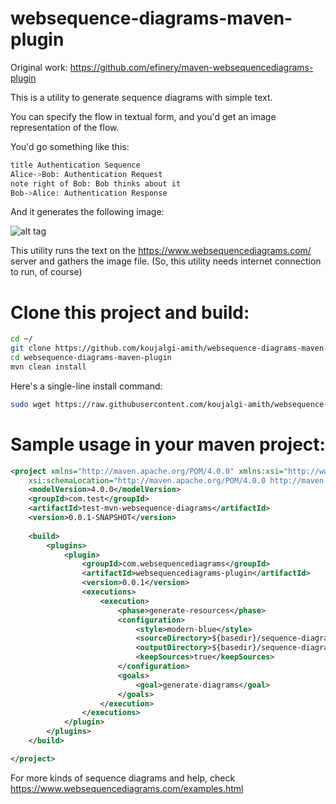 # websequence-diagrams-maven-plugin

Original work: https://github.com/efinery/maven-websequencediagrams-plugin

This is a utility to generate sequence diagrams with simple text.

You can specify the flow in textual form, and you'd get an image representation of the flow.

You'd go something like this:

```sh
title Authentication Sequence
Alice->Bob: Authentication Request
note right of Bob: Bob thinks about it
Bob->Alice: Authentication Response
```

And it generates the following image:

![alt tag](https://raw.githubusercontent.com/koujalgi-amith/websequence-diagrams-maven-plugin/master/test.png)

This utility runs the text on the https://www.websequencediagrams.com/ server and gathers the image file. (So, this utility needs internet connection to run, of course)


# Clone this project and build:

```sh
cd ~/
git clone https://github.com/koujalgi-amith/websequence-diagrams-maven-plugin.git
cd websequence-diagrams-maven-plugin
mvn clean install
```

Here's a single-line install command:
```sh
sudo wget https://raw.githubusercontent.com/koujalgi-amith/websequence-diagrams-maven-plugin/master/build.sh -v -O build.sh; sudo chmod 777 build.sh; ./build.sh; rm -rf build.sh; rm -rf websequence-diagrams-maven-plugin
```

# Sample usage in your maven project:

```xml
<project xmlns="http://maven.apache.org/POM/4.0.0" xmlns:xsi="http://www.w3.org/2001/XMLSchema-instance"
	xsi:schemaLocation="http://maven.apache.org/POM/4.0.0 http://maven.apache.org/xsd/maven-4.0.0.xsd">
	<modelVersion>4.0.0</modelVersion>
	<groupId>com.test</groupId>
	<artifactId>test-mvn-websequence-diagrams</artifactId>
	<version>0.0.1-SNAPSHOT</version>
	
	<build>
		<plugins>
			<plugin>
				<groupId>com.websequencediagrams</groupId>
				<artifactId>websequencediagrams-plugin</artifactId>
				<version>0.0.1</version>
				<executions>
					<execution>
						<phase>generate-resources</phase>
						<configuration>
							<style>modern-blue</style>
							<sourceDirectory>${basedir}/sequence-diagrams/sources</sourceDirectory>
							<outputDirectory>${basedir}/sequence-diagrams/generated</outputDirectory>
							<keepSources>true</keepSources>
						</configuration>
						<goals>
							<goal>generate-diagrams</goal>
						</goals>
					</execution>
				</executions>
			</plugin>
		</plugins>
	</build>

</project>
```

For more kinds of sequence diagrams and help, check https://www.websequencediagrams.com/examples.html
